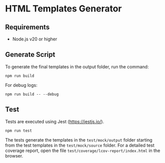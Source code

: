 # HTML Templates Generator

## Requirements

- Node.js v20 or higher

## Generate Script

To generate the final templates in the output folder, run the command:

`npm run build`

For debug logs:

`npm run build -- --debug`

## Test

Tests are executed using Jest (<https://jestjs.io/>).

`npm run test`

The tests generate the templates in the `test/mock/output` folder starting from the test templates in the `test/mock/source` folder.
For a detailed test coverage report, open the file `test/coverage/lcov-report/index.html` in the browser.
